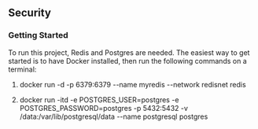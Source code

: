 ## Security

### Getting Started

To run this project, Redis and Postgres are needed. The easiest way to get started is to have Docker installed, then run the following commands on a terminal:

1. docker run -d -p 6379:6379 --name myredis --network redisnet redis

1. docker run -itd -e POSTGRES_USER=postgres -e POSTGRES_PASSWORD=postgres -p 5432:5432 -v /data:/var/lib/postgresql/data --name postgresql postgres
